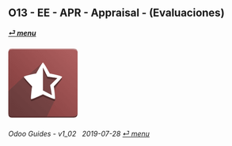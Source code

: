 ## O13 - EE - APR - Appraisal - (Evaluaciones)
#### [_&#x23CE; menu_](/en-uk/o13/ee/en-uk-o13-ee-guides-menu.md)  
### ![apr](/doc/img/hr_appraisal.png)
	
###### Odoo Guides - v1_02 &nbsp; 2019-07-28  [_&#x23CE; menu_](/en-uk/o13/ee/en-uk-o13-ee-guides-menu.md)  
